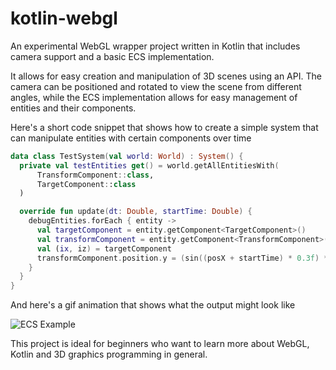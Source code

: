 # kotlin-webgl
An experimental WebGL wrapper project written in Kotlin that includes camera support and a basic ECS implementation.

It allows for easy creation and manipulation of 3D scenes using an API.
The camera can be positioned and rotated to view the scene from different angles, while the ECS implementation allows for easy management of entities and their components.

Here's a short code snippet that shows how to create a simple system that can manipulate entities with certain components over time
```kt
data class TestSystem(val world: World) : System() {
  private val testEntities get() = world.getAllEntitiesWith(
      TransformComponent::class,
      TargetComponent::class
  )

  override fun update(dt: Double, startTime: Double) {
    debugEntities.forEach { entity ->
      val targetComponent = entity.getComponent<TargetComponent>()
      val transformComponent = entity.getComponent<TransformComponent>()
      val (ix, iz) = targetComponent
      transformComponent.position.y = (sin((posX + startTime) * 0.3f) * 2f) + (sin((posY + startTime) * 0.5f) * 2f)
    }
  }
}
```

And here's a gif animation that shows what the output might look like

![ECS Example](https://github.com/Capster/kotlin-webgl/assets/2873843/5084c6b6-c63f-4e86-8629-e3ae613b4fc9)

This project is ideal for beginners who want to learn more about WebGL, Kotlin and 3D graphics programming in general.
